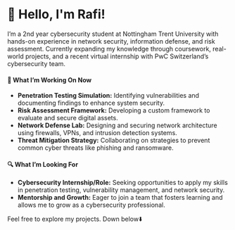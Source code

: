 # 👋 Hello, I'm Rafi!
I’m a 2nd year cybersecurity student at Nottingham Trent University with hands-on experience in network security, information defense, and risk assessment. Currently expanding my knowledge through coursework, real-world projects, and a recent virtual internship with PwC Switzerland’s cybersecurity team. 

#### 📂 **What I’m Working On Now**
- **Penetration Testing Simulation:** Identifying vulnerabilities and documenting findings to enhance system security.
- **Risk Assessment Framework:** Developing a custom framework to evaluate and secure digital assets.
- **Network Defense Lab:** Designing and securing network architecture using firewalls, VPNs, and intrusion detection systems.
- **Threat Mitigation Strategy:** Collaborating on strategies to prevent common cyber threats like phishing and ransomware.


#### 🔍 **What I’m Looking For**

- **Cybersecurity Internship/Role:** Seeking opportunities to apply my skills in penetration testing, vulnerability management, and network security.
- **Mentorship and Growth:** Eager to join a team that fosters learning and allows me to grow as a cybersecurity professional.

Feel free to explore my projects. Down below⬇️

<!--
**RafiCyber24/RafiCyber24** is a ✨ _special_ ✨ repository because its `README.md` (this file) appears on your GitHub profile.
<svg xmlns="http://www.w3.org/2000/svg" x="0px" y="0px" width="50" height="50" viewBox="0 0 50 50">
<path d="M 8 4 C 5.800781 4 4 5.800781 4 8 L 4 42 C 4 44.199219 5.800781 46 8 46 L 42 46 C 44.199219 46 46 44.199219 46 42 L 46 8 C 46 5.800781 44.199219 4 42 4 Z M 8 6 L 24 6 L 24 9.585938 L 12.585938 21 L 24 21 L 24 30 L 32.585938 30 L 24 38.585938 L 24 44 L 8 44 C 6.882813 44 6 43.117188 6 42 L 6 8 C 6 6.882813 6.882813 6 8 6 Z M 26 6 L 42 6 C 43.117188 6 44 6.882813 44 8 L 44 42 C 44 43.117188 43.117188 44 42 44 L 26 44 L 26 39.414063 L 37.414063 28 L 26 28 L 26 19 L 17.414063 19 L 26 10.414063 Z"></path>
</svg>
Here are some ideas to get you started:

- 🔭 I’m currently working on ...
- 🌱 I’m currently learning ...
- 👯 I’m looking to collaborate on ...
- 🤔 I’m looking for help with ...
- 💬 Ask me about ...
- 📫 How to reach me: ...
- 😄 Pronouns: ...
- ⚡ Fun fact: ...
-->
